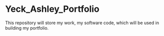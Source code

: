 # Yeck_Ashley_Portfolio
This repository will store my work, my software code, which will be used in building my portfolio.
